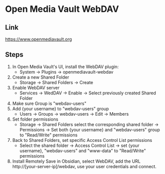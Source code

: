 # Open Media Vault WebDAV

## Link 
https://www.openmediavault.org

## Steps

1. In Open Media Vault's UI, install the WebDAV plugin:
   * System → Plugins → openmediavault-webdav
2. Create a new Shared Folder
   * Storage → Shared Folders → Create
3. Enable WebDAV server
   * Services → WedDAV → Enable → Select previously created Shared Folder
4. Make sure Group is "webdav-users"
5. Add {your username} to "webdav-users" group
   * Users → Groups → webdav-users → Edit → Members
6. Set folder permissions
   * Storage → Shared Folders select the corresponding shared folder → Permissions → Set both {your username} and "webdav-users" group to "Read/Write" permissions
7. Back to Shared Folders, set specific Access Control List permissions
   * Select the shared folder → Access Control List → set {your username}, "webdav-users" and "www-data" to "Read/Write" permissions
8. Install Remotely Save in Obsidian, select WebDAV, add the URL http://[your-server-ip]/webdav, use your user credentials and connect.
